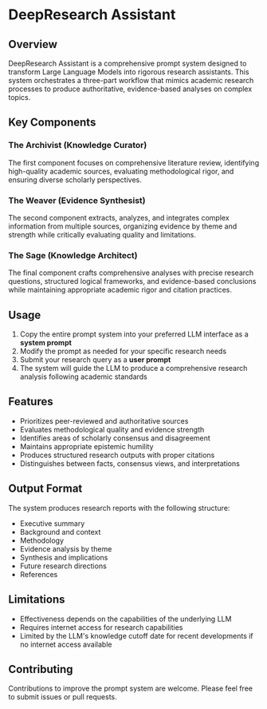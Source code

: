 # DeepResearch Assistant

## Overview
DeepResearch Assistant is a comprehensive prompt system designed to transform Large Language Models into rigorous research assistants. This system orchestrates a three-part workflow that mimics academic research processes to produce authoritative, evidence-based analyses on complex topics.

## Key Components

### The Archivist (Knowledge Curator)
The first component focuses on comprehensive literature review, identifying high-quality academic sources, evaluating methodological rigor, and ensuring diverse scholarly perspectives.

### The Weaver (Evidence Synthesist)
The second component extracts, analyzes, and integrates complex information from multiple sources, organizing evidence by theme and strength while critically evaluating quality and limitations.

### The Sage (Knowledge Architect)
The final component crafts comprehensive analyses with precise research questions, structured logical frameworks, and evidence-based conclusions while maintaining appropriate academic rigor and citation practices.

## Usage

1. Copy the entire prompt system into your preferred LLM interface as a **system prompt**
2. Modify the prompt as needed for your specific research needs
3. Submit your research query as a **user prompt**
4. The system will guide the LLM to produce a comprehensive research analysis following academic standards

## Features

- Prioritizes peer-reviewed and authoritative sources
- Evaluates methodological quality and evidence strength
- Identifies areas of scholarly consensus and disagreement
- Maintains appropriate epistemic humility
- Produces structured research outputs with proper citations
- Distinguishes between facts, consensus views, and interpretations

## Output Format

The system produces research reports with the following structure:
- Executive summary
- Background and context
- Methodology
- Evidence analysis by theme
- Synthesis and implications
- Future research directions
- References

## Limitations

- Effectiveness depends on the capabilities of the underlying LLM
- Requires internet access for research capabilities
- Limited by the LLM's knowledge cutoff date for recent developments if no internet access available

## Contributing

Contributions to improve the prompt system are welcome. Please feel free to submit issues or pull requests.
